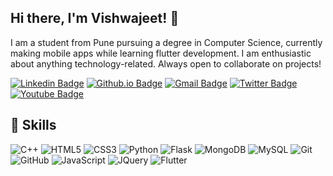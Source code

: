 ## Hi there, I'm Vishwajeet! 👋

I am a student from Pune pursuing a degree in Computer Science,  currently making mobile apps while learning flutter development. I am enthusiastic about anything technology-related. Always open to collaborate on projects!

[![Linkedin Badge](https://img.shields.io/badge/-vishwajeet_waychal-blue?style=flat-square&logo=Linkedin&logoColor=white&link=https://www.linkedin.com/in/vishwajeet-waychal-69240a16a//)](https://www.linkedin.com/in/vishwajeet-waychal-69240a16a/)
[![Github.io Badge](https://img.shields.io/badge/-vishwajeet_waychal-1a5c44?style=flat-square&logo=Github&link=https://github.com/vishwajeet-waychal/)](https://github.com/vishwajeet-waychal/)
[![Gmail Badge](https://img.shields.io/badge/-vishwajeet.w562@gmail.com-c14438?style=flat-square&logo=Gmail&logoColor=white&link=mailto:vishwajeet.w562@gmail.com)](mailto:vishwajeet.w562@gmail.com)
[![Twitter Badge](https://img.shields.io/badge/-vishwajeet_22_-33a3bd?style=flat-square&logo=twitter&logoColor=white&link=https://mobile.twitter.com/vishwajeet_22_/)](https://mobile.twitter.com/vishwajeet_22_/)
[![Youtube Badge](https://img.shields.io/badge/-Vishwajeet_Waychal-de0000?style=flat-square&logo=youtube&logoColor=white&link=https://www.youtube.com/channel/UCRI2QQFhIsZAlsrlhQIE4-w)](https://www.youtube.com/channel/UCRI2QQFhIsZAlsrlhQIE4-w)

## 🧠 Skills

![C++](https://img.shields.io/badge/-C++-323680?style=flat-square&logo=c)
![HTML5](https://img.shields.io/badge/-HTML5-E34F26?style=flat-square&logo=html5&logoColor=white)
![CSS3](https://img.shields.io/badge/-CSS3-155cb3?style=flat-square&logo=css3)
![Python](https://img.shields.io/badge/-Python-0c376b?style=flat-square&logo=Python)
![Flask](https://img.shields.io/badge/-Flask-242424?style=flat-square&logo=Flask)
![MongoDB](https://img.shields.io/badge/-MongoDB-146b0c?style=flat-square&logo=mongodb)
![MySQL](https://img.shields.io/badge/-MySQL-d1e2ff?style=flat-square&logo=mysql)
![Git](https://img.shields.io/badge/-Git-850000?style=flat-square&logo=git)
![GitHub](https://img.shields.io/badge/-GitHub-005c69?style=flat-square&logo=github)
![JavaScript](https://img.shields.io/badge/-JavaScript-526900?style=flat-square&logo=javascript)
![JQuery](https://img.shields.io/badge/-JQuery-038cfc?style=flat-square&logo=jquery)
![Flutter](https://img.shields.io/badge/flutter-flutter-blue)
